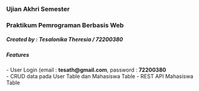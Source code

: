 <h3><b>Ujian Akhri Semester</b></h3>
<h3>Praktikum Pemrograman Berbasis Web</h3>
<h5><b>Created by :</b> Tesalonika Theresia / 72200380</h5>
<h5>Features</h5>
- User Login (email : <b>tesath@gmail.com</b>, password : <b>72200380</b><br>
- CRUD data pada User Table dan Mahasiswa Table
- REST API Mahasiswa Table
